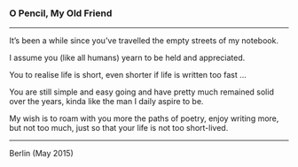 ### O Pencil, My Old Friend

---

It’s been a while since you've travelled the empty streets of my notebook.

I assume you (like all humans) yearn to be held and appreciated.

You to realise life is short, even shorter if life is written too fast …

You are still simple and easy going and have pretty much remained solid over the years, kinda like the man I daily aspire to be. 

My wish is to roam with you more the paths of poetry, enjoy writing more, but not too much, just so that your life is not too short-lived.

---

Berlin (May 2015)

